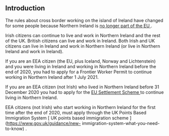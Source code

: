 ##  Introduction

The rules about cross border working on the island of Ireland have changed for
some people because Northern Ireland is [ no longer part of the EU
](/en/government-in-ireland/ireland-and-the-uk/what-is-brexit/) .

Irish citizens can continue to live and work in Northern Ireland and the rest
of the UK. British citizens can live and work in Ireland. Both Irish and UK
citizens can live in Ireland and work in Northern Ireland (or live in Northern
Ireland and work in Ireland).

If you are an EEA citizen (the EU, plus Iceland, Norway and Lichtenstein) and
you were living in Ireland and working in Northern Ireland before the end of
2020, you had to apply for a Frontier Worker Permit to continue working in
Northern Ireland after 1 July 2021.

If you are an EEA citizen (not Irish) who lived in Northern Ireland before 31
December 2020 you had to apply for the [ EU Settlement Scheme
](https://www.gov.uk/settled-status-eu-citizens-families) to continue living
in Northern Ireland.

EEA citizens (not Irish) who start working in Northern Ireland for the first
time after the end of 2020, must apply through the UK Points Based Immigration
System [ UK points based immigration scheme ](https://www.gov.uk/guidance/new-
immigration-system-what-you-need-to-know) .
